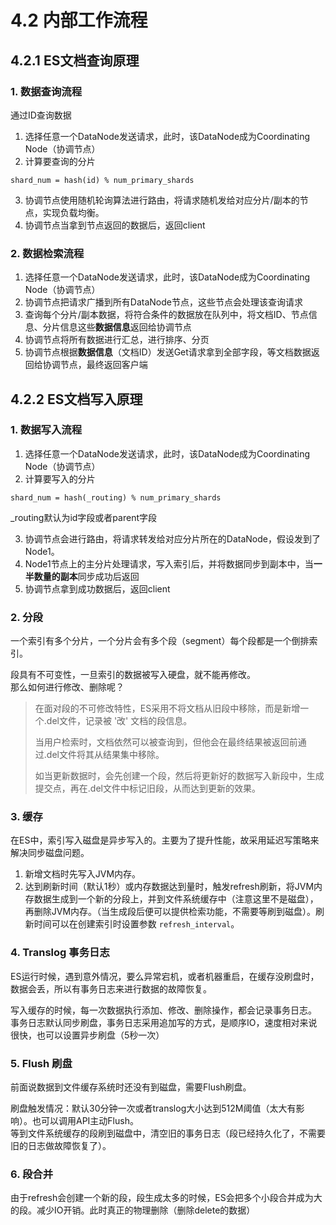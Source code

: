 # 4.2 内部工作流程

## 4.2.1 ES文档查询原理


### 1. 数据查询流程
通过ID查询数据
1. 选择任意一个DataNode发送请求，此时，该DataNode成为Coordinating Node（协调节点）
2. 计算要查询的分片
```shell
shard_num = hash(id) % num_primary_shards
```

3. 协调节点使用随机轮询算法进行路由，将请求随机发给对应分片/副本的节点，实现负载均衡。
4. 协调节点当拿到节点返回的数据后，返回client


### 2. 数据检索流程
1. 选择任意一个DataNode发送请求，此时，该DataNode成为Coordinating Node（协调节点）
2. 协调节点把请求广播到所有DataNode节点，这些节点会处理该查询请求
3. 查询每个分片/副本数据，将符合条件的数据放在队列中，将文档ID、节点信息、分片信息这些**数据信息**返回给协调节点
4. 协调节点将所有数据进行汇总，进行排序、分页
5. 协调节点根据**数据信息**（文档ID）发送Get请求拿到全部字段，等文档数据返回给协调节点，最终返回客户端

## 4.2.2 ES文档写入原理
### 1. 数据写入流程
1. 选择任意一个DataNode发送请求，此时，该DataNode成为Coordinating Node（协调节点）
2. 计算要写入的分片
```shell
shard_num = hash(_routing) % num_primary_shards
```
_routing默认为id字段或者parent字段

3. 协调节点会进行路由，将请求转发给对应分片所在的DataNode，假设发到了Node1。
4. Node1节点上的主分片处理请求，写入索引后，并将数据同步到副本中，当**一半数量的副本**同步成功后返回
5. 协调节点拿到成功数据后，返回client

### 2. 分段
一个索引有多个分片，一个分片会有多个段（segment）每个段都是一个倒排索引。

段具有不可变性，一旦索引的数据被写入硬盘，就不能再修改。  
那么如何进行修改、删除呢？
> 在面对段的不可修改特性，ES采用不将文档从旧段中移除，而是新增一个.del文件，记录被 '改' 文档的段信息。
> 
> 当用户检索时，文档依然可以被查询到，但他会在最终结果被返回前通过.del文件将其从结果集中移除。
> 
> 如当更新数据时，会先创建一个段，然后将更新好的数据写入新段中，生成提交点，再在.del文件中标记旧段，从而达到更新的效果。


### 3. 缓存
在ES中，索引写入磁盘是异步写入的。主要为了提升性能，故采用延迟写策略来解决同步磁盘问题。

1. 新增文档时先写入JVM内存。
2. 达到刷新时间（默认1秒）或内存数据达到量时，触发refresh刷新，将JVM内存数据生成到一个新的分段上，并到文件系统缓存中（注意这里不是磁盘），再删除JVM内存。（当生成段后便可以提供检索功能，不需要等刷到磁盘）。刷新时间可以在创建索引时设置参数 `refresh_interval`。

### 4. Translog 事务日志
ES运行时候，遇到意外情况，要么异常宕机，或者机器重启，在缓存没刷盘时，数据会丢，所以有事务日志来进行数据的故障恢复。

写入缓存的时候，每一次数据执行添加、修改、删除操作，都会记录事务日志。  
事务日志默认同步刷盘，事务日志采用追加写的方式，是顺序IO，速度相对来说很快，也可以设置异步刷盘（5秒一次）  

### 5. Flush 刷盘
前面说数据到文件缓存系统时还没有到磁盘，需要Flush刷盘。

刷盘触发情况：默认30分钟一次或者translog大小达到512M阈值（太大有影响）。也可以调用API主动Flush。    
等到文件系统缓存的段刷到磁盘中，清空旧的事务日志（段已经持久化了，不需要旧的日志做故障恢复了）。

### 6. 段合并
由于refresh会创建一个新的段，段生成太多的时候，ES会把多个小段合并成为大的段。减少IO开销。此时真正的物理删除（删除delete的数据）